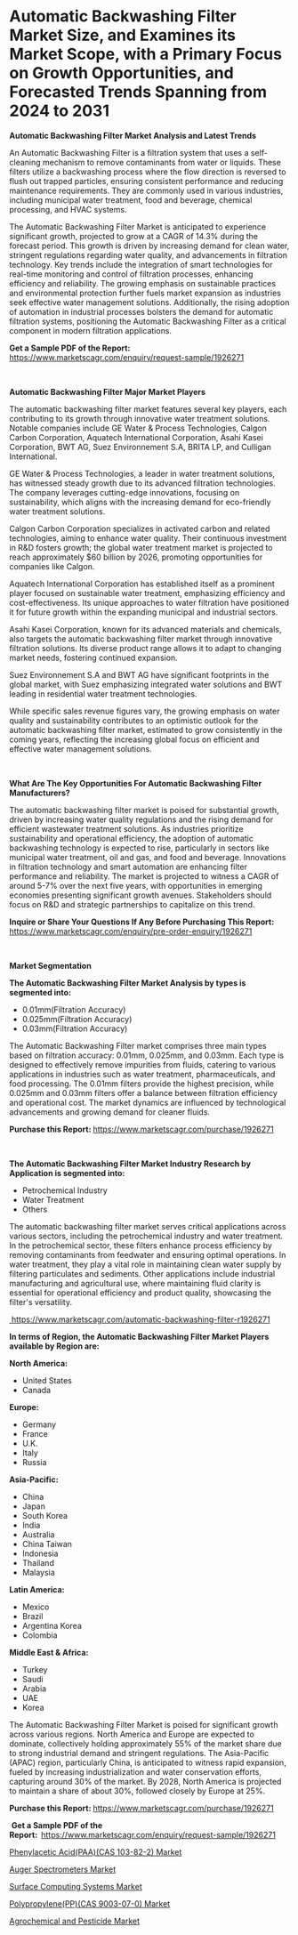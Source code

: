 <p><h1>Automatic Backwashing Filter Market Size, and Examines its Market Scope, with a Primary Focus on Growth Opportunities, and Forecasted Trends Spanning from 2024 to 2031</h1></p><p><strong>Automatic Backwashing Filter Market Analysis and Latest Trends</strong></p>
<p><p>An Automatic Backwashing Filter is a filtration system that uses a self-cleaning mechanism to remove contaminants from water or liquids. These filters utilize a backwashing process where the flow direction is reversed to flush out trapped particles, ensuring consistent performance and reducing maintenance requirements. They are commonly used in various industries, including municipal water treatment, food and beverage, chemical processing, and HVAC systems.</p><p>The Automatic Backwashing Filter Market is anticipated to experience significant growth, projected to grow at a CAGR of 14.3% during the forecast period. This growth is driven by increasing demand for clean water, stringent regulations regarding water quality, and advancements in filtration technology. Key trends include the integration of smart technologies for real-time monitoring and control of filtration processes, enhancing efficiency and reliability. The growing emphasis on sustainable practices and environmental protection further fuels market expansion as industries seek effective water management solutions. Additionally, the rising adoption of automation in industrial processes bolsters the demand for automatic filtration systems, positioning the Automatic Backwashing Filter as a critical component in modern filtration applications.</p></p>
<p><strong>Get a Sample PDF of the Report:&nbsp;</strong> <a href="https://www.marketscagr.com/enquiry/request-sample/1926271?utm_campaign=1610&utm_medium=2&utm_source=Github&utm_content=ia&utm_term=25102024&utm_id=automatic-backwashing-filter">https://www.marketscagr.com/enquiry/request-sample/1926271</a></p>
<p>&nbsp;</p>
<p><strong>Automatic Backwashing Filter Major Market Players</strong></p>
<p><p>The automatic backwashing filter market features several key players, each contributing to its growth through innovative water treatment solutions. Notable companies include GE Water & Process Technologies, Calgon Carbon Corporation, Aquatech International Corporation, Asahi Kasei Corporation, BWT AG, Suez Environnement S.A, BRITA LP, and Culligan International.</p><p>GE Water & Process Technologies, a leader in water treatment solutions, has witnessed steady growth due to its advanced filtration technologies. The company leverages cutting-edge innovations, focusing on sustainability, which aligns with the increasing demand for eco-friendly water treatment solutions.</p><p>Calgon Carbon Corporation specializes in activated carbon and related technologies, aiming to enhance water quality. Their continuous investment in R&D fosters growth; the global water treatment market is projected to reach approximately $60 billion by 2026, promoting opportunities for companies like Calgon.</p><p>Aquatech International Corporation has established itself as a prominent player focused on sustainable water treatment, emphasizing efficiency and cost-effectiveness. Its unique approaches to water filtration have positioned it for future growth within the expanding municipal and industrial sectors.</p><p>Asahi Kasei Corporation, known for its advanced materials and chemicals, also targets the automatic backwashing filter market through innovative filtration solutions. Its diverse product range allows it to adapt to changing market needs, fostering continued expansion.</p><p>Suez Environnement S.A and BWT AG have significant footprints in the global market, with Suez emphasizing integrated water solutions and BWT leading in residential water treatment technologies.</p><p>While specific sales revenue figures vary, the growing emphasis on water quality and sustainability contributes to an optimistic outlook for the automatic backwashing filter market, estimated to grow consistently in the coming years, reflecting the increasing global focus on efficient and effective water management solutions.</p></p>
<p>&nbsp;</p>
<p><strong>What Are The Key Opportunities For Automatic Backwashing Filter Manufacturers?</strong></p>
<p><p>The automatic backwashing filter market is poised for substantial growth, driven by increasing water quality regulations and the rising demand for efficient wastewater treatment solutions. As industries prioritize sustainability and operational efficiency, the adoption of automatic backwashing technology is expected to rise, particularly in sectors like municipal water treatment, oil and gas, and food and beverage. Innovations in filtration technology and smart automation are enhancing filter performance and reliability. The market is projected to witness a CAGR of around 5-7% over the next five years, with opportunities in emerging economies presenting significant growth avenues. Stakeholders should focus on R&D and strategic partnerships to capitalize on this trend.</p></p>
<p><strong>Inquire or Share Your Questions If Any Before Purchasing This Report:</strong> <a href="https://www.marketscagr.com/enquiry/pre-order-enquiry/1926271?utm_campaign=1610&utm_medium=2&utm_source=Github&utm_content=ia&utm_term=25102024&utm_id=automatic-backwashing-filter">https://www.marketscagr.com/enquiry/pre-order-enquiry/1926271</a></p>
<p>&nbsp;</p>
<p><strong>Market Segmentation</strong></p>
<p><strong>The Automatic Backwashing Filter Market Analysis by types is segmented into:</strong></p>
<p><ul><li>0.01mm(Filtration Accuracy)</li><li>0.025mm(Filtration Accuracy)</li><li>0.03mm(Filtration Accuracy)</li></ul></p>
<p><p>The Automatic Backwashing Filter market comprises three main types based on filtration accuracy: 0.01mm, 0.025mm, and 0.03mm. Each type is designed to effectively remove impurities from fluids, catering to various applications in industries such as water treatment, pharmaceuticals, and food processing. The 0.01mm filters provide the highest precision, while 0.025mm and 0.03mm filters offer a balance between filtration efficiency and operational cost. The market dynamics are influenced by technological advancements and growing demand for cleaner fluids.</p></p>
<p><strong>Purchase this Report:&nbsp;</strong><a href="https://www.marketscagr.com/purchase/1926271?utm_campaign=1610&utm_medium=2&utm_source=Github&utm_content=ia&utm_term=25102024&utm_id=automatic-backwashing-filter">https://www.marketscagr.com/purchase/1926271</a></p>
<p>&nbsp;</p>
<p><strong>The Automatic Backwashing Filter Market Industry Research by Application is segmented into:</strong></p>
<p><ul><li>Petrochemical Industry</li><li>Water Treatment</li><li>Others</li></ul></p>
<p><p>The automatic backwashing filter market serves critical applications across various sectors, including the petrochemical industry and water treatment. In the petrochemical sector, these filters enhance process efficiency by removing contaminants from feedwater and ensuring optimal operations. In water treatment, they play a vital role in maintaining clean water supply by filtering particulates and sediments. Other applications include industrial manufacturing and agricultural use, where maintaining fluid clarity is essential for operational efficiency and product quality, showcasing the filter's versatility.</p></p>
<p><a href="https://www.marketscagr.com/automatic-backwashing-filter-r1926271?utm_campaign=1610&utm_medium=2&utm_source=Github&utm_content=ia&utm_term=25102024&utm_id=automatic-backwashing-filter">&nbsp;https://www.marketscagr.com/automatic-backwashing-filter-r1926271</a></p>
<p><strong>In terms of Region, the Automatic Backwashing Filter Market Players available by Region are:</strong></p>
<p>
    <p> <strong> North America: </strong>
        <ul>
            <li>United States</li>
            <li>Canada</li>
        </ul>
        </p> 
    <p> <strong> Europe: </strong>
        <ul>
            <li>Germany</li>
            <li>France</li>
            <li>U.K.</li>
            <li>Italy</li>
            <li>Russia</li>
        </ul>
        </p> 
    <p> <strong> Asia-Pacific: </strong>
        <ul>
            <li>China</li>
            <li>Japan</li>
            <li>South Korea</li>
            <li>India</li>
            <li>Australia</li>
            <li>China Taiwan</li>
            <li>Indonesia</li>
            <li>Thailand</li>
            <li>Malaysia</li>
        </ul>
        </p> 
    <p> <strong> Latin America: </strong>
        <ul>
            <li>Mexico</li>
            <li>Brazil</li>
            <li>Argentina Korea</li>
            <li>Colombia</li>
        </ul>
        </p> 
    <p> <strong> Middle East & Africa: </strong>
        <ul>
            <li>Turkey</li>
            <li>Saudi</li>
            <li>Arabia</li>
            <li>UAE</li>
            <li>Korea</li>
        </ul>
    </p>
    </p>
<p><p>The Automatic Backwashing Filter Market is poised for significant growth across various regions. North America and Europe are expected to dominate, collectively holding approximately 55% of the market share due to strong industrial demand and stringent regulations. The Asia-Pacific (APAC) region, particularly China, is anticipated to witness rapid expansion, fueled by increasing industrialization and water conservation efforts, capturing around 30% of the market. By 2028, North America is projected to maintain a share of about 30%, followed closely by Europe at 25%.</p></p>
<p><strong>Purchase this Report: </strong><a href="https://www.marketscagr.com/purchase/1926271?utm_campaign=1610&utm_medium=2&utm_source=Github&utm_content=ia&utm_term=25102024&utm_id=automatic-backwashing-filter">https://www.marketscagr.com/purchase/1926271</a></p>
<p>&nbsp;<strong>Get a Sample PDF of the Report:&nbsp;&nbsp;</strong><a href="https://www.marketscagr.com/enquiry/request-sample/1926271?utm_campaign=1610&utm_medium=2&utm_source=Github&utm_content=ia&utm_term=25102024&utm_id=automatic-backwashing-filter">https://www.marketscagr.com/enquiry/request-sample/1926271</a></p>
<p><strong></strong></p>
<p><p><a href="https://www.linkedin.com/pulse/global-phenylacetic-acidpaacas-103-82-2-market-opportunities-xj0zf?utm_campaign=1610&utm_medium=2&utm_source=Github&utm_content=ia&utm_term=25102024&utm_id=automatic-backwashing-filter">Phenylacetic Acid(PAA)(CAS 103-82-2) Market</a></p><p><a href="https://www.linkedin.com/pulse/auger-spectrometers-sector-surge-145-growth-roadmap-xrepc?utm_campaign=1610&utm_medium=2&utm_source=Github&utm_content=ia&utm_term=25102024&utm_id=automatic-backwashing-filter">Auger Spectrometers Market</a></p><p><a href="https://www.linkedin.com/pulse/surface-computing-systems-market-evolution-key-trends-regional-jonye?utm_campaign=1610&utm_medium=2&utm_source=Github&utm_content=ia&utm_term=25102024&utm_id=automatic-backwashing-filter">Surface Computing Systems Market</a></p><p><a href="https://www.linkedin.com/pulse/global-polypropyleneppcas-9003-07-0-market-opportunities-forecast-hmmcf?utm_campaign=1610&utm_medium=2&utm_source=Github&utm_content=ia&utm_term=25102024&utm_id=automatic-backwashing-filter">Polypropylene(PP)(CAS 9003-07-0) Market</a></p><p><a href="https://www.linkedin.com/pulse/surfing-agrochemical-pesticide-wave-riding-market-currents-2031-6okze?utm_campaign=1610&utm_medium=2&utm_source=Github&utm_content=ia&utm_term=25102024&utm_id=automatic-backwashing-filter">Agrochemical and Pesticide Market</a></p></p>